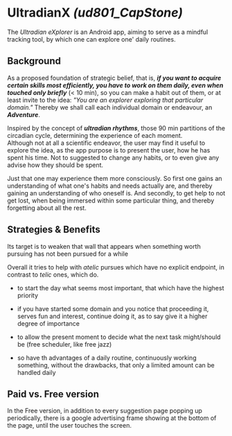 # UltradianX  _(ud801_CapStone)_

The _Ultradian eXplorer_ is an Android app, 
    aiming to serve as a mindful tracking tool, 
    by which one can explore one' daily routines.


## Background

As a proposed foundation of strategic belief, 
    that is, ___if you want to acquire certain skills most efficiently, 
    you have to work on them daily,
    even when touched only briefly___  (< 10 min), 
    so you can make a habit out of them, or at least invite to the idea:
    _"You are an explorer exploring that particular domain."_
Thereby we shall call each individual domain or endeavour, 
    an ___Adventure___.

Inspired by the concept of ___ultradian rhythms___, 
    those 90 min partitions of the circadian cycle,
    determining the experience of each moment.    
Although not at all a scientific endeavor, 
    the user may find it useful to explore the idea, 
    as the app purpose is to present the user, 
    how he has spent his time. Not to suggested to change any habits, 
    or to even give any advise how they should be spent.
    
Just that one may experience them more consciously.
So first one gains an understanding of what one's habits and needs actually are, 
    and thereby gaining an understanding of who oneself is.
And secondly, to get help to not get lost, 
    when being immersed within some particular thing, and thereby forgetting about all the rest. 


 



## Strategies & Benefits

Its target is to weaken that wall that appears when something worth pursuing
has not been pursued for a while

Overall it tries to help with _atelic_ pursues which have no explicit endpoint,
in contrast to _telic_ ones, which do.



+ to start the day what seems most important, that which have the highest priority

+ if you have started some domain and you notice that proceeding it,
  serves fun and interest, continue doing it, as to say give it a higher degree of importance

+ to allow the present moment to decide what the next task might/should be
  (free scheduler, like free jazz)

+ so have th advantages of a daily routine, continuously working something, 
  without the drawbacks, that only a limited amount can be handled daily



## Paid vs. Free version

In the Free version, in addition to every suggestion page popping up periodically,
there is a google advertising frame showing at the bottom of the page,
until the user touches the screen.



